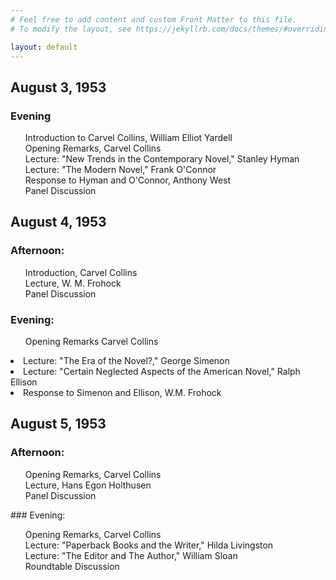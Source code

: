 ```yaml
---
# Feel free to add content and custom Front Matter to this file.
# To modify the layout, see https://jekyllrb.com/docs/themes/#overriding-theme-defaults

layout: default
---
```

## August 3, 1953
### Evening
<ul style="list-style-type:none">
<li style="list-style-type:none;">Introduction to Carvel Collins, William Elliot Yardell</li> 
<li style="list-style-type:none;">Opening Remarks, Carvel Collins</li>
<li style="list-style-type:none;">Lecture: "New Trends in the Contemporary Novel," Stanley Hyman</li> 
<li style="list-style-type:none;">Lecture: "The Modern Novel," Frank O'Connor</li>
<li style="list-style-type:none;">Response to Hyman and O'Connor, Anthony West</li>
<li style="list-style-type:none;">Panel Discussion</li> </ul>

## August 4, 1953
### Afternoon:
<ul style="list-style-type: none;"><li style="list-style-type: none;">Introduction, Carvel Collins</li>
<li style="list-style-type: none;">Lecture, W. M. Frohock </li>
<li style="list-style-type: none;">Panel Discussion </li></ul>

### Evening:
<ul style="list-style-type: none;">
<li>Opening Remarks	Carvel Collins</li> </ul>
<li>Lecture: "The Era of the Novel?," George Simenon</li>
<li>Lecture: "Certain Neglected Aspects of the American Novel," Ralph Ellison</li> 
<li>Response to Simenon and Ellison, W.M. Frohock</li> </ul>
 
## August 5, 1953
### Afternoon: 
<ul style="list-style-type: none;">
<li>Opening Remarks, Carvel Collins</li>
<li>Lecture, Hans Egon Holthusen</li>
<li>Panel Discussion</li> </ul>
### Evening: 
<ul style="list-style-type: none;">
<li>Opening Remarks, Carvel Collins	</li>
<li>Lecture: "Paperback Books and the Writer," Hilda Livingston</li>
<li>Lecture: "The Editor and The Author," William Sloan</li>
<li>Roundtable Discussion</li> </ul>
